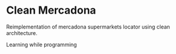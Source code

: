 # Clean Mercadona
Reimplementation of mercadona supermarkets locator using clean architecture.

Learning while programming
